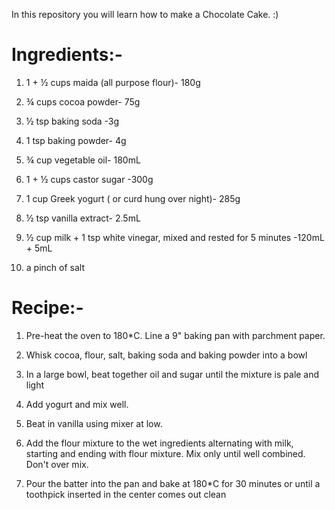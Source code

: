 In this repository you will learn how to make a Chocolate Cake. :)

# Ingredients:-

1) 1 + ½ cups maida (all purpose flour)- 180g

2) ¾ cups cocoa powder- 75g

3) ½ tsp baking soda -3g

4) 1 tsp baking powder- 4g

5) ¾ cup vegetable oil- 180mL

6) 1 + ½ cups castor sugar -300g

7) 1 cup Greek yogurt ( or curd hung over night)- 285g

8) ½ tsp vanilla extract- 2.5mL

9) ½ cup milk + 1 tsp white vinegar, mixed and rested for 5     minutes -120mL + 5mL

10) a pinch of salt

# Recipe:-

1) Pre-heat the oven to 180*C. Line a 9" baking pan with parchment paper.

2) Whisk cocoa, flour, salt, baking soda and baking powder into a bowl

3) In a large bowl, beat together oil and sugar until the mixture is pale and light

4) Add yogurt and mix well.

5) Beat in vanilla using mixer at low.

6) Add the flour mixture to the wet ingredients alternating with milk, starting and ending with flour mixture. Mix only until well combined. Don't over mix.

7) Pour the batter into the pan and bake at 180*C for 30 minutes or until a toothpick inserted in the center comes out clean


